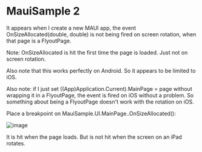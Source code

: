 # MauiSample 2

It appears when I create a new MAUI app, the event OnSizeAllocated(double, double) is not being fired on screen rotation, when that page is a FlyoutPage.

Note: OnSizeAllocated is hit the first time the page is loaded. Just not on screen rotation.

Also note that this works perfectly on Android. So it appears to be limited to iOS.

Also note: if I just set ((App)Application.Current).MainPage = page without wrapping it in a FlyoutPage, the event is fired on iOS without a problem. So something about being a FlyoutPage doesn't work with the rotation on iOS.

Place a breakpoint on MauiSample.UI.MainPage..OnSizeAllocated():

![image](https://user-images.githubusercontent.com/63020895/187729047-5f7d756e-7438-4bf3-8c07-cf6fac2081b1.png)

It is hit when the page loads. But is not hit when the screen on an iPad rotates.
